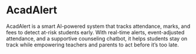 # AcadAlert
AcadAlert is a smart AI-powered system that tracks attendance, marks, and fees to detect at-risk students early. With real-time alerts, event-adjusted attendance, and a supportive counseling chatbot, it helps students stay on track while empowering teachers and parents to act before it’s too late.
